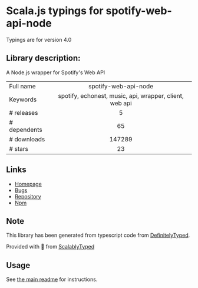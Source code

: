 
# Scala.js typings for spotify-web-api-node

Typings are for version 4.0

## Library description:
A Node.js wrapper for Spotify's Web API

|                    |                 |
| ------------------ | :-------------: |
| Full name          | spotify-web-api-node |
| Keywords           | spotify, echonest, music, api, wrapper, client, web api |
| # releases         | 5 |
| # dependents       | 65 |
| # downloads        | 147289 |
| # stars            | 23 |

## Links
- [Homepage](https://github.com/thelinmichael/spotify-web-api-node)
- [Bugs](https://github.com/thelinmichael/spotify-web-api-node/issues)
- [Repository](https://github.com/thelinmichael/spotify-web-api-node)
- [Npm](https://www.npmjs.com/package/spotify-web-api-node)
    


## Note
This library has been generated from typescript code from [DefinitelyTyped](https://definitelytyped.org).

Provided with :purple_heart: from [ScalablyTyped](https://github.com/oyvindberg/ScalablyTyped)

## Usage
See [the main readme](../../readme.md) for instructions.


